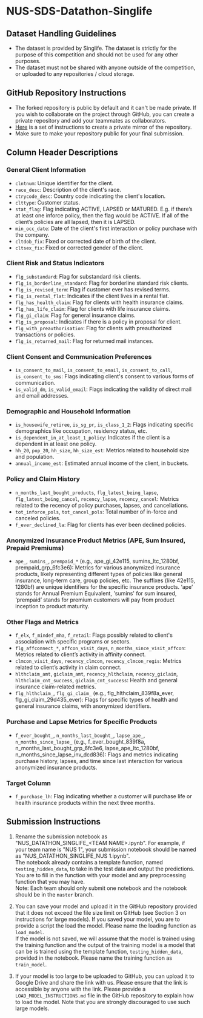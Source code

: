 # NUS-SDS-Datathon-Singlife

## Dataset Handling Guidelines
- The dataset is provided by Singlife. The dataset is strictly for the purpose of this competition and should not be used for any other purposes.
- The dataset must not be shared with anyone outside of the competition, or uploaded to any repositories / cloud storage.

## GitHub Repository Instructions
- The forked repository is public by default and it can't be made private. If you wish to collaborate on the project through GitHub, you can create a private repository and add your teammates as collaborators. 
- [Here](https://docs.github.com/en/repositories/creating-and-managing-repositories/duplicating-a-repository) is a set of instructions to create a private mirror of the repository.
- Make sure to make your repository public for your final submission.

## Column Header Descriptions

### General Client Information

- `clntnum`: Unique identifier for the client.
- `race_desc`: Description of the client's race.
- `ctrycode_desc`: Country code indicating the client's location.
- `clttype`: Customer status.
- `stat_flag`: Flag indicating ACTIVE, LAPSED or MATURED. E.g. if there’s at least one inforce policy, then the flag would be ACTIVE. If all of the client’s policies are all lapsed, then it is LAPSED.
- `min_occ_date`: Date of the client's first interaction or policy purchase with the company.
- `cltdob_fix`: Fixed or corrected date of birth of the client.
- `cltsex_fix`: Fixed or corrected gender of the client.

### Client Risk and Status Indicators

- `flg_substandard`: Flag for substandard risk clients.
- `flg_is_borderline_standard`: Flag for borderline standard risk clients.
- `flg_is_revised_term`: Flag if customer ever has revised terms.
- `flg_is_rental_flat`: Indicates if the client lives in a rental flat.
- `flg_has_health_claim`: Flag for clients with health insurance claims.
- `flg_has_life_claim`: Flag for clients with life insurance claims.
- `flg_gi_claim`: Flag for general insurance claims.
- `flg_is_proposal`: Indicates if there is a policy in proposal for client.
- `flg_with_preauthorisation`: Flag for clients with preauthorized transactions or policies.
- `flg_is_returned_mail`: Flag for returned mail instances.

### Client Consent and Communication Preferences

- `is_consent_to_mail`, `is_consent_to_email`, `is_consent_to_call`, `is_consent_to_sms`: Flags indicating client's consent to various forms of communication.
- `is_valid_dm`, `is_valid_email`: Flags indicating the validity of direct mail and email addresses.

### Demographic and Household Information

- `is_housewife_retiree`, `is_sg_pr`, `is_class_1_2`: Flags indicating specific demographics like occupation, residency status, etc.
- `is_dependent_in_at_least_1_policy`: Indicates if the client is a dependent in at least one policy.
- `hh_20`, `pop_20`, `hh_size`, `hh_size_est`: Metrics related to household size and population.
- `annual_income_est`: Estimated annual income of the client, in buckets.

### Policy and Claim History

- `n_months_last_bought_products`, `flg_latest_being_lapse`, `flg_latest_being_cancel`, `recency_lapse`, `recency_cancel`: Metrics related to the recency of policy purchases, lapses, and cancellations.
- `tot_inforce_pols`, `tot_cancel_pols`: Total number of in-force and canceled policies.
- `f_ever_declined_la`: Flag for clients has ever been declined policies.

### Anonymized Insurance Product Metrics (APE, Sum Insured, Prepaid Premiums)

- `ape_`, `sumins_`, `prempaid_*` (e.g., ape_gi_42e115, sumins_ltc_1280bf, prempaid_grp_6fc3e6): Metrics for various anonymized insurance products, likely representing different types of policies like general insurance, long-term care, group policies, etc. The suffixes (like 42e115, 1280bf) are unique identifiers for the specific insurance products. ‘ape’ stands for  Annual Premium Equivalent, 'sumins' for sum insured, ‘prempaid’ stands for premium customers will pay from product inception to product maturity. 

### Other Flags and Metrics

- `f_elx`, `f_mindef_mha`, `f_retail`: Flags possibly related to client's association with specific programs or sectors.
- `flg_affconnect_*`, `affcon_visit_days`, `n_months_since_visit_affcon`: Metrics related to client’s activity in affinity connect.
- `clmcon_visit_days`, `recency_clmcon`, `recency_clmcon_regis`: Metrics related to client’s activity in claim connect.
- `hlthclaim_amt`, `giclaim_amt`, `recency_hlthclaim`, `recency_giclaim`, `hlthclaim_cnt_success`, `giclaim_cnt_success`: Health and general insurance claim-related metrics.
- `flg_hlthclaim_`, `flg_gi_claim_` (e.g., flg_hlthclaim_839f8a_ever, flg_gi_claim_29d435_ever): Flags for specific types of health and general insurance claims, with anonymized identifiers.

### Purchase and Lapse Metrics for Specific Products

- `f_ever_bought_`, `n_months_last_bought_`, `lapse_ape_`, `n_months_since_lapse_` (e.g., f_ever_bought_839f8a, n_months_last_bought_grp_6fc3e6, lapse_ape_ltc_1280bf, n_months_since_lapse_inv_dcd836): Flags and metrics indicating purchase history, lapses, and time since last interaction for various anonymized insurance products.

### Target Column

- `f_purchase_lh`: Flag indicating whether a customer will purchase life or health insurance products within the next three months.

## Submission Instructions

1. Rename the submission notebook as "NUS_DATATHON_SINGLIFE_\<TEAM NAME\>.ipynb". For example, if your team name is "NUS 1", your submission notebook should be named as "NUS_DATATHON_SINGLIFE_NUS 1.ipynb". \
The notebook already contains a template function, named `testing_hidden_data`, to take in the test data and output the predictions. You are to fill in the function with your model and any preprocessing function that you may have. \
Note: Each team should only submit one notebook and the notebook should be in the `master` branch.

2. You can save your model and upload it in the GitHub repository provided that it does not exceed the file size limit on GitHub (see Section 3 on instructions for large models). If you saved your model, you are to provide a script the load the model. Please name the loading function as `load_model`. \
If the model is not saved, we will assume that the model is trained using the training function and the output of the training model is a model that can be is trained using the template function, `testing_hidden_data`, provided in the notebook. Please name the training function as `train_model`.

3. If your model is too large to be uploaded to GitHub, you can upload it to Google Drive and share the link with us. Please ensure that the link is accessible by anyone with the link. Please provide a `LOAD_MODEL_INSTRUCTIONS.md` file in the GitHub repository to explain how to load the model. Note that you are strongly discouraged to use such large models. 